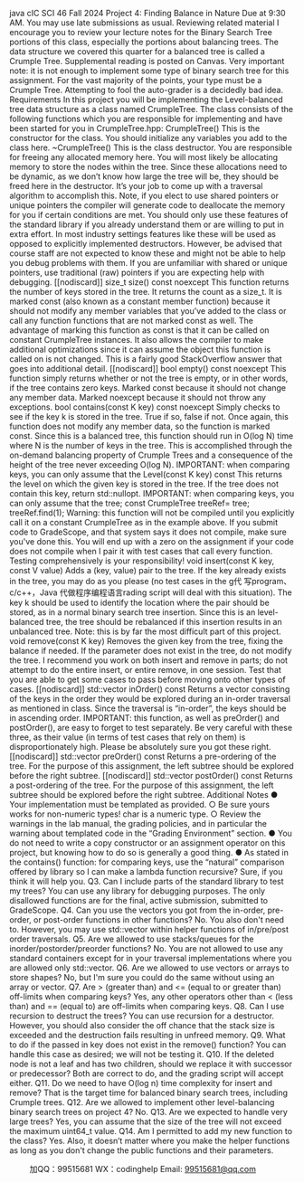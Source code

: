 java cIC SCI 46 Fall 2024 Project 4: Finding Balance in Nature
Due at 9:30 AM. You may use late submissions as usual.
Reviewing related material
I encourage you to review your lecture notes for the Binary Search Tree portions of this class,
especially the portions about balancing trees. The data structure we covered this quarter for a
balanced tree is called a Crumple Tree. Supplemental reading is posted on Canvas.
Very important note: it is not enough to implement some type of binary search tree for this
assignment. For the vast majority of the points, your type must be a Crumple Tree. Attempting
to fool the auto-grader is a decidedly bad idea.
Requirements
In this project you will be implementing the Level-balanced tree data structure as a class named
CrumpleTree. The class consists of the following functions which you are responsible for
implementing and have been started for you in CrumpleTree.hpp:
CrumpleTree()
This is the constructor for the class. You should initialize any variables you add to the
class here.
~CrumpleTree()
This is the class destructor. You are responsible for freeing any allocated memory here.
You will most likely be allocating memory to store the nodes within the tree. Since these
allocations need to be dynamic, as we don’t know how large the tree will be, they should
be freed here in the destructor. It’s your job to come up with a traversal algorithm to
accomplish this. Note, if you elect to use shared pointers or unique pointers the compiler
will generate code to deallocate the memory for you if certain conditions are met. You
should only use these features of the standard library if you already understand them or
are willing to put in extra effort. In most industry settings features like these will be used
as opposed to explicitly implemented destructors.
However, be advised that course staff are not expected to know these and might not be
able to help you debug problems with them. If you are unfamiliar with shared or unique
pointers, use traditional (raw) pointers if you are expecting help with debugging.
[[nodiscard]] size_t size() const noexcept
This function returns the number of keys stored in the tree. It returns the count as a
size_t. It is marked const (also known as a constant member function) because it
should not modify any member variables that you’ve added to the class or call any
function functions that are not marked const as well. The advantage of marking this
function as const is that it can be called on constant CrumpleTree instances. It also
allows the compiler to make additional optimizations since it can assume the object this
function is called on is not changed. This is a fairly good StackOverflow answer that
goes into additional detail.
[[nodiscard]] bool empty() const noexcept
This function simply returns whether or not the tree is empty, or in other words, if the tree
contains zero keys. Marked const because it should not change any member data.
Marked noexcept because it should not throw any exceptions.
bool contains(const K  key) const noexcept
Simply checks to see if the key k is stored in the tree. True if so, false if not. Once
again, this function does not modify any member data, so the function is marked const.
Since this is a balanced tree, this function should run in O(log N) time where N is the
number of keys in the tree. This is accomplished through the on-demand balancing
property of Crumple Trees and a consequence of the height of the tree never exceeding
O(log N). IMPORTANT: when comparing keys, you can only assume that the  Level(const K  key) const
This returns the level on which the given key is stored in the tree. If the tree does not
contain this key, return std::nullopt.
IMPORTANT: when comparing keys, you can only assume that the  tree;
const CrumpleTree  treeRef= tree;
treeRef.find(1);
Warning: this function will not be compiled until you explicitly call it on a constant
CrumpleTree as in the example above. If you submit code to GradeScope, and that
system says it does not compile, make sure you've done this. You will end up with a
zero on the assignment if your code does not compile when I pair it with test cases that
call every function. Testing comprehensively is your responsibility!
void insert(const K  key, const V  value)
Adds a (key, value) pair to the tree. If the key already exists in the tree, you may do as
you please (no test cases in the g代 写program、c/c++，Java
代做程序编程语言rading script will deal with this situation). The key k
should be used to identify the location where the pair should be stored, as in a normal
binary search tree insertion. Since this is an level-balanced tree, the tree should be
rebalanced if this insertion results in an unbalanced tree.
Note: this is by far the most difficult part of this project.
void remove(const K  key)
Removes the given key from the tree, fixing the balance if needed. If the parameter does
not exist in the tree, do not modify the tree.
I recommend you work on both insert and remove in parts; do not attempt to do the
entire insert, or entire remove, in one session. Test that you are able to get some cases
to pass before moving onto other types of cases.
[[nodiscard]] std::vector inOrder() const
Returns a vector consisting of the keys in the order they would be explored during an
in-order traversal as mentioned in class. Since the traversal is “in-order”, the keys should
be in ascending order.
IMPORTANT: this function, as well as preOrder() and postOrder(), are easy to forget to
test separately. Be very careful with these three, as their value (in terms of test cases
that rely on them) is disproportionately high. Please be absolutely sure you got these
right.
[[nodiscard]] std::vector preOrder() const
Returns a pre-ordering of the tree. For the purpose of this assignment, the left subtree
should be explored before the right subtree.
[[nodiscard]] std::vector postOrder() const
Returns a post-ordering of the tree. For the purpose of this assignment, the left subtree
should be explored before the right subtree.
Additional Notes
● Your implementation must be templated as provided.
○ Be sure yours works for non-numeric types! char is a numeric type.
○ Review the warnings in the lab manual, the grading policies, and in particular the
warning about templated code in the “Grading Environment” section.
● You do not need to write a copy constructor or an assignment operator on this project,
but knowing how to do so is generally a good thing.
● As stated in the contains() function: for comparing keys, use the “natural” comparison
offered by  library so I can make a lambda function recursive?
Sure, if you think it will help you.
Q3. Can I include parts of the standard library to test my trees?
You can use any library for debugging purposes. The only disallowed functions are for the
final, active submission, submitted to GradeScope.
Q4. Can you use the vectors you got from the in-order, pre-order, or post-order functions in other
functions?
No. You also don't need to. However, you may use std::vector within helper functions of
in/pre/post order traversals.
Q5. Are we allowed to use stacks/queues for the inorder/postorder/preorder functions?
No. You are not allowed to use any standard containers except for in your traversal
implementations where you are allowed only std::vector.
Q6. Are we allowed to use vectors or arrays to store shapes?
No, but I'm sure you could do the same without using an array or vector.
Q7. Are > (greater than) and <= (equal to or greater than) off-limits when comparing keys?
Yes, any other operators other than < (less than) and == (equal to) are off-limits when
comparing keys.
Q8. Can I use recursion to destruct the trees?
You can use recursion for a destructor. However, you should also consider the off chance that
the stack size is exceeded and the destruction fails resulting in unfreed memory.
Q9. What to do if the passed in key does not exist in the remove() function?
You can handle this case as desired; we will not be testing it.
Q10. If the deleted node is not a leaf and has two children, should we replace it with successor or
predecessor?
Both are correct to do, and the grading script will accept either.
Q11. Do we need to have O(log n) time complexity for insert and remove?
That is the target time for balanced binary search trees, including Crumple trees.
Q12. Are we allowed to implement other level-balancing binary search trees on project 4?
No.
Q13. Are we expected to handle very large trees?
Yes, you can assume that the size of the tree will not exceed the maximum uint64_t value.
Q14. Am I permitted to add my new function to the class?
Yes. Also, it doesn’t matter where you make the helper functions as long as you don't change
the public functions and their parameters.

         
加QQ：99515681  WX：codinghelp  Email: 99515681@qq.com
